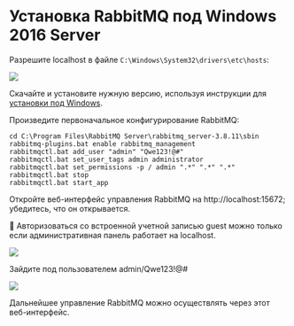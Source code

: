 # Установка RabbitMQ под Windows 2016 Server

Разрешите localhost в файле `C:\Windows\System32\drivers\etc\hosts`:

![](../../../resources/install/windows/rabbitmq-hosts.PNG)

Скачайте и установите нужную версию, используя инструкции для [установки под Windows](https://www.rabbitmq.com/docs/install-windows).

Произведите первоначальное конфигурирование RabbitMQ:
```
cd C:\Program Files\RabbitMQ Server\rabbitmq_server-3.8.11\sbin
rabbitmq-plugins.bat enable rabbitmq_management
rabbitmqctl.bat add_user "admin" "Qwe123!@#" 
rabbitmqctl.bat set_user_tags admin administrator 
rabbitmqctl.bat set_permissions -p / admin ".*" ".*" ".*" 
rabbitmqctl.bat stop
rabbitmqctl.bat start_app
```
Откройте веб-интерфейс управления RabbitMQ на http://localhost:15672; убедитесь, что он открывается.

:small_orange_diamond: Авторизоваться со встроенной учетной записью guest можно только если административная панель работает на localhost.

![](../../../resources/install/windows/rabbitmq-webinterface.PNG)

Зайдите под пользователем admin/Qwe123!@#

![](../../../resources/install/windows/rabbitmq-webinterface-controls.PNG)

Дальнейшее управление RabbitMQ можно осуществлять через этот веб-интерфейс.
